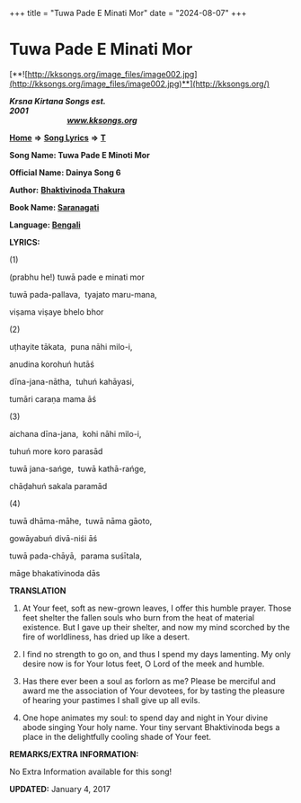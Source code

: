 +++
title = "Tuwa Pade E Minati Mor"
date = "2024-08-07"
+++

# Tuwa Pade E Minati Mor
[**![http://kksongs.org/image_files/image002.jpg](http://kksongs.org/image_files/image002.jpg)**](http://kksongs.org/)

**_Krsna Kirtana Songs est. 2001_**                                                                                                                                                 **_www.kksongs.org_**

**[Home](http://kksongs.org/)** **⇒** **[Song Lyrics](http://kksongs.org/lyrics.html)** **⇒** **[T](http://kksongs.org/songs/song_t.html)**

**Song Name: Tuwa Pade E Minoti Mor**

**Official Name: Dainya Song 6**

**Author:** [**Bhaktivinoda Thakura**](http://kksongs.org/authors/list/bhaktivinoda.html)

**Book Name: [Saranagati](http://kksongs.org/authors/literature/saranagati.html)**

**Language: [Bengali](http://kksongs.org/language/list/bengali.html)**

**LYRICS:**

(1)

(prabhu he!) tuwā pade e minati mor

tuwā pada-pallava,  tyajato maru-mana,

viṣama viṣaye bhelo bhor

(2)

uṭhayite tākata,  puna nāhi milo-i,

anudina korohuń hutāś

dīna-jana-nātha,  tuhuń kahāyasi,

tumāri caraṇa mama āś

(3)

aichana dīna-jana,  kohi nāhi milo-i,

tuhuń more koro parasād

tuwā jana-sańge,  tuwā kathā-rańge,

chāḍahuń sakala paramād

(4)

tuwā dhāma-māhe,  tuwā nāma gāoto,

gowāyabuń divā-niśi āś

tuwā pada-chāyā,  parama suśītala,

māge bhakativinoda dās

**TRANSLATION**

1) At Your feet, soft as new-grown leaves, I offer this humble prayer. Those feet shelter the fallen souls who burn from the heat of material existence. But I gave up their shelter, and now my mind scorched by the fire of worldliness, has dried up like a desert.

2) I find no strength to go on, and thus I spend my days lamenting. My only desire now is for Your lotus feet, O Lord of the meek and humble.

3) Has there ever been a soul as forlorn as me? Please be merciful and award me the association of Your devotees, for by tasting the pleasure of hearing your pastimes I shall give up all evils.

4) One hope animates my soul: to spend day and night in Your divine abode singing Your holy name. Your tiny servant Bhaktivinoda begs a place in the delightfully cooling shade of Your feet.

**REMARKS/EXTRA INFORMATION:**

No Extra Information available for this song!

**UPDATED:** January 4, 2017
